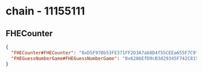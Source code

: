 # chain - 11155111

## FHECounter

```json
{
  "FHECounter#FHECounter": "0xD5F970b53FE371FF2D3A7ab8D4f55CEEa655F7C9",
  "FHEGuessNumberGame#FHEGuessNumberGame": "0x6286EfD9cB3d29345F742C8159846Fb3a96828FB"
}
```
